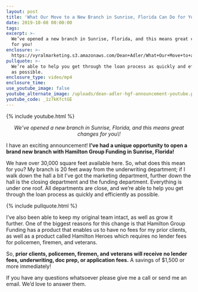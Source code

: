 ```yaml
---
layout: post
title: 'What Our Move to a New Branch in Sunrise, Florida Can Do for You'
date: 2019-10-08 00:00:00
tags:
excerpt: >-
  We’ve opened a new branch in Sunrise, Florida, and this means great changes
  for you!
enclosure: >-
  https://vyralmarketing.s3.amazonaws.com/Dean+Adler/What+Our+Move+to+a+New+Branch+in+Sunrise%2C+Florida+Can+Do+for+You.mp4
pullquote: >-
  We’re able to help you get through the loan process as quickly and efficiently
  as possible.
enclosure_type: video/mp4
enclosure_time:
use_youtube_image: false
youtube_alternate_image: /uploads/dean-adler-hgf-announcement-youtube.png
youtube_code: _1z7kKfctGE
---
```


{% include youtube.html %}

<p style="text-align: center;"><em>We’ve opened a new branch in Sunrise, Florida, and this means great changes for you\!</em></p>

I have an exciting announcement\! **I’ve had a unique opportunity to open a brand new branch with Hamilton Group Funding in Sunrise, Florida\!**

We have over 30,000 square feet available here. So, what does this mean for you? My branch is 20 feet away from the underwriting department; if I walk down the hall a bit I’ve got the marketing department, further down the hall is the closing department and the funding department. Everything is under one roof. All departments are close, and we’re able to help you get through the loan process as quickly and efficiently as possible.&nbsp;

{% include pullquote.html %}

I’ve also been able to keep my original team intact, as well as grow it further. One of the biggest reasons for this change is that Hamilton Group Funding has a product that enables us to have no fees for my prior clients, as well as a product called Hamilton Heroes which requires no lender fees for policemen, firemen, and veterans.&nbsp;

So, **prior clients, policemen, firemen, and veterans will receive no lender fees, underwriting, doc prep, or application fees.** A savings of $1,500 or more immediately\!

If you have any questions whatsoever please give me a call or send me an email. We’d love to answer them.